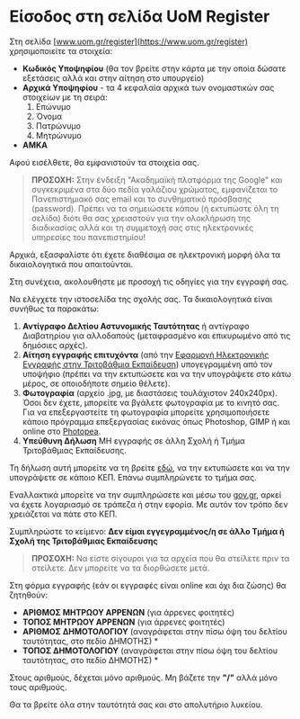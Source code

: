# Είσοδος στη σελίδα UoM Register

Στη σελίδα [www.uom.gr/register](https://www.uom.gr/register) χρησιμοποιείτε τα στοιχεία:

- **Κωδικός Υποψηφίου** (θα τον βρείτε στην κάρτα με την οποία δώσατε εξετάσεις αλλά και στην αίτηση στο υπουργείο)
- **Αρχικά Υποψηφίου** - τα 4 κεφαλαία αρχικά των ονομαστικών σας στοιχείων
  με τη σειρά:
  1. Επώνυμο
  2. Όνομα
  3. Πατρώνυμο
  4. Μητρώνυμο
- **ΑΜΚΑ**

Αφού εισέλθετε, θα εμφανιστούν τα στοιχεία σας.

> **ΠΡΟΣΟΧΗ:** Στην ένδειξη "Ακαδημαϊκή πλατφόρμα της Google" και συγκεκριμένα στα δύο πεδία γαλάζιου χρώματος, εμφανίζεται το Πανεπιστημιακό σας email και το συνθηματικό πρόσβασης (password). Πρέπει να τα σημειώσετε κάπου (ή εκτυπώστε όλη τη σελίδα) διότι θα σας χρειαστούν για την ολοκλήρωση της διαδικασίας αλλά και τη συμμετοχή σας στις ηλεκτρονικές υπηρεσίες του πανεπιστημίου!

Αρχικά, εξασφαλίστε ότι έχετε διαθέσιμα σε ηλεκτρονική μορφή όλα τα δικαιολογητικά που απαιτούνται.

Στη συνέχεια, ακολουθήστε με προσοχή τις οδηγίες για την εγγραφή σας.

Να ελέγχετε την ιστοσελίδα της σχολής σας. Τα δικαιολογητικά είναι συνήθως τα παρακάτω:

1. **Αντίγραφο Δελτίου Αστυνομικής Ταυτότητας** ή αντίγραφο Διαβατηρίου για αλλοδαπούς (μεταφρασμένο και επικυρωμένο από τις δημόσιες αρχές).
2. **Αίτηση εγγραφής επιτυχόντα** (από την [Εφαρμογή Ηλεκτρονικής Εγγραφής στην Τριτοβάθμια Εκπαίδευση](https://eregister.it.minedu.gov.gr/)) υπογεγραμμένη από τον υποψήφιο (πρέπει να την εκτυπώσετε και να την υπογράψετε στο κάτω μέρος, σε οποιοδήποτε σημείο θέλετε).
3. **Φωτογραφία** (αρχείο .jpg, με διαστάσεις τουλάχιστον 240x240px). Όσοι δεν έχετε, μπορείτε να βγάλετε φωτογραφία με το κινητό σας. Για να επεξεργαστείτε τη φωτογραφία μπορείτε χρησιμοποιήσετε κάποιο πρόγραμμα επεξεργασίας εικόνας όπως Photoshop, GIMP ή και online στο [Photopea](https://www.photopea.com/).
4. **Υπεύθυνη Δήλωση** ΜΗ εγγραφής σε άλλη Σχολή ή Τμήμα Τριτοβάθμιας Εκπαίδευσης.

Τη δήλωση αυτή μπορείτε να τη βρείτε [εδώ](https://www.uom.gr/site/images/downloads/%CE%A5%CF%80%CE%B5%CF%8D%CE%B8%CF%85%CE%BD%CE%B7%20%CE%94%CE%AE%CE%BB%CF%89%CF%83%CE%B7%20%CE%9C%CE%B7%20%CE%B5%CE%B3%CE%B3%CF%81%CE%B1%CF%86%CE%AE%CF%82%20%CF%83%CE%B5%20%CE%AC%CE%BB%CE%BB%CE%B7%20%CE%A3%CF%87%CE%BF%CE%BB%CE%AE%20%CE%AE%20%CE%A4%CE%BC%CE%AE%CE%BC%CE%B1.pdf), να την εκτυπώσετε και να την υπογράψετε σε κάποιο ΚΕΠ. Επάνω συμπληρώνετε το τμήμα σας.

Εναλλακτικά μπορείτε να την συμπληρώσετε και μέσω του [gov.gr](https://www.gov.gr/ipiresies/polites-kai-kathemerinoteta/psephiaka-eggrapha-gov-gr/ekdose-upeuthunes-deloses), αρκεί να έχετε λογαριασμό σε τράπεζα ή στην εφορία. Με αυτόν τον τρόπο δεν χρειάζεται να πάτε στο ΚΕΠ.

Συμπληρώστε το κείμενο: **Δεν είμαι εγγεγραμμένος/η σε άλλο Τμήμα ή Σχολή της Τριτοβάθμιας Εκπαίδευσης**

> **ΠΡΟΣΟΧΗ:** Να είστε σίγουροι για τα αρχεία που θα στείλετε πριν τα στείλετε. Δεν μπορείτε να τα διορθώσετε μετά.

Στη φόρμα εγγραφής (εάν οι εγγραφές είναι online και όχι δια ζώσης) θα ζητηθούν:

- **ΑΡΙΘΜΟΣ ΜΗΤΡΩΟΥ ΑΡΡΕΝΩΝ** (για άρρενες φοιτητές)
- **ΤΟΠΟΣ ΜΗΤΡΩΟΥ ΑΡΡΕΝΩΝ** (για άρρενες φοιτητές)
- **ΑΡΙΘΜΟΣ ΔΗΜΟΤΟΛΟΓΙΟΥ** (αναγράφεται στην πίσω όψη του δελτίου ταυτότητας, στο πεδίο ΔΗΜΟΤΗΣ) \*
- **ΤΟΠΟΣ ΔΗΜΟΤΟΛΟΓΙΟΥ** (αναγράφεται στην πίσω όψη του δελτίου ταυτότητας, στο πεδίο ΔΗΜΟΤΗΣ) \*

Στους αριθμούς, δέχεται μόνο αριθμούς. Μη βάζετε την **"/"** αλλά μόνο τους αριθμούς.

Θα τα βρείτε όλα στην ταυτότητά σας και στο απολυτήριο λυκείου.
